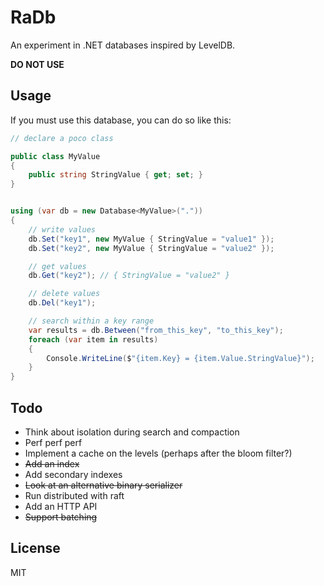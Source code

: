 # RaDb

An experiment in .NET databases inspired by LevelDB.

__DO NOT USE__

## Usage

If you must use this database, you can do so like this:

```c#
// declare a poco class

public class MyValue
{
	public string StringValue { get; set; }
}


using (var db = new Database<MyValue>("."))
{
	// write values
	db.Set("key1", new MyValue { StringValue = "value1" });
	db.Set("key2", new MyValue { StringValue = "value2" });

	// get values
	db.Get("key2"); // { StringValue = "value2" }

	// delete values
	db.Del("key1");

	// search within a key range
	var results = db.Between("from_this_key", "to_this_key");
	foreach (var item in results)
	{
		Console.WriteLine($"{item.Key} = {item.Value.StringValue}");
	}
}

```

## Todo

* Think about isolation during search and compaction
* Perf perf perf
* Implement a cache on the levels (perhaps after the bloom filter?)
* ~~Add an index~~
* Add secondary indexes
* ~~Look at an alternative binary serializer~~
* Run distributed with raft
* Add an HTTP API
* ~~Support batching~~

## License

MIT
